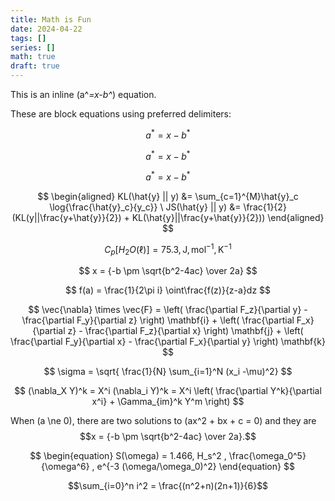```yaml
---
title: Math is Fun
date: 2024-04-22
tags: []
series: []
math: true
draft: true
---
```


This is an inline \(a^*=x-b^*\) equation.

These are block equations using preferred delimiters:

$$a^*=x-b^*$$

$$ a^*=x-b^* $$

$$
a^*=x-b^*
$$

$$
\begin{aligned}
KL(\hat{y} || y) &= \sum_{c=1}^{M}\hat{y}_c \log{\frac{\hat{y}_c}{y_c}} \
JS(\hat{y} || y) &= \frac{1}{2}(KL(y||\frac{y+\hat{y}}{2}) + KL(\hat{y}||\frac{y+\hat{y}}{2}))
\end{aligned}
$$

$$
C_p[H_2O(\ell)] = 75.3,\text{J},\text{mol}^{-1},\text{K}^{-1}
$$

$$
x = {-b \pm \sqrt{b^2-4ac} \over 2a}
$$

$$
f(a) = \frac{1}{2\pi i} \oint\frac{f(z)}{z-a}dz
$$

$$
\vec{\nabla} \times \vec{F} =
\left( \frac{\partial F_z}{\partial y} - \frac{\partial F_y}{\partial z} \right) \mathbf{i} + \left( \frac{\partial F_x}{\partial z} - \frac{\partial F_z}{\partial x} \right) \mathbf{j} + \left( \frac{\partial F_y}{\partial x} - \frac{\partial F_x}{\partial y} \right) \mathbf{k}
$$

$$
\sigma = \sqrt{ \frac{1}{N} \sum_{i=1}^N (x_i -\mu)^2}
$$

$$
(\nabla_X Y)^k = X^i (\nabla_i Y)^k =
X^i \left( \frac{\partial Y^k}{\partial x^i} + \Gamma_{im}^k Y^m \right)
$$

When \(a \ne 0\), there are two solutions to \(ax^2 + bx + c = 0\) and they are
$$x = {-b \pm \sqrt{b^2-4ac} \over 2a}.$$

$$
\begin{equation}
S(\omega) = 1.466, H_s^2 , \frac{\omega_0^5}{\omega^6} , e^{-3 (\omega/\omega_0)^2}
\end{equation}
$$

$$\sum_{i=0}^n i^2 = \frac{(n^2+n)(2n+1)}{6}$$
